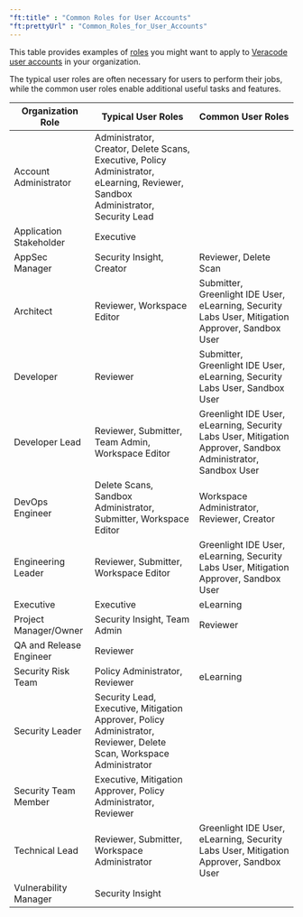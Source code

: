 ```yaml
---
"ft:title" : "Common Roles for User Accounts"
"ft:prettyUrl" : "Common_Roles_for_User_Accounts"
---
```


This table provides examples of [roles](https://docs.veracode.com/r/c_role_permissions) you might want to apply to [Veracode user accounts](https://docs.veracode.com/r/c_about_veracode_accounts) in your organization.

The typical user roles are often necessary for users to perform their jobs, while the common user roles enable additional useful tasks and features.
 
| Organization Role       | Typical User Roles                                                                                                               | Common User Roles                                                                                            |
|-------------------------|----------------------------------------------------------------------------------------------------------------------------------|--------------------------------------------------------------------------------------------------------------|
| Account Administrator   | Administrator, Creator, Delete Scans, Executive, Policy Administrator, eLearning, Reviewer, Sandbox Administrator, Security Lead |                                                                                                              |
| Application Stakeholder | Executive                                                                                                                        |                                                                                                              |
| AppSec Manager          | Security Insight, Creator                                                                                                        | Reviewer, Delete Scan                                                                                        |
| Architect               | Reviewer, Workspace Editor                                                                                                       | Submitter, Greenlight IDE User, eLearning, Security Labs User, Mitigation Approver, Sandbox User             |
| Developer               | Reviewer                                                                                                                         | Submitter, Greenlight IDE User, eLearning, Security Labs User, Sandbox User                                  |
| Developer Lead          | Reviewer, Submitter, Team Admin, Workspace Editor                                                                                | Greenlight IDE User, eLearning, Security Labs User, Mitigation Approver, Sandbox Administrator, Sandbox User |
| DevOps Engineer         | Delete Scans, Sandbox Administrator, Submitter, Workspace Editor                                                                 | Workspace Administrator, Reviewer, Creator                                                                   |
| Engineering Leader      | Reviewer, Submitter, Workspace Editor                                                                                            | Greenlight IDE User, eLearning, Security Labs User, Mitigation Approver, Sandbox User                        |
| Executive               | Executive                                                                                                                        | eLearning                                                                                                    |
| Project Manager/Owner   | Security Insight, Team Admin                                                                                                     | Reviewer                                                                                                     |
| QA and Release Engineer | Reviewer                                                                                                                         |                                                                                                              |
| Security Risk Team      | Policy Administrator, Reviewer                                                                                                   | eLearning                                                                                                    |
| Security Leader         | Security Lead, Executive, Mitigation Approver, Policy Administrator, Reviewer, Delete Scan, Workspace Administrator              |                                                                                                              |
| Security Team Member    | Executive, Mitigation Approver, Policy Administrator, Reviewer                                                                   |                                                                                                              |
| Technical Lead          | Reviewer, Submitter, Workspace Administrator                                                                                     | Greenlight IDE User, eLearning, Security Labs User, Mitigation Approver, Sandbox User                        |
| Vulnerability Manager   | Security Insight                                                                                                                 |                                                                                                              |

